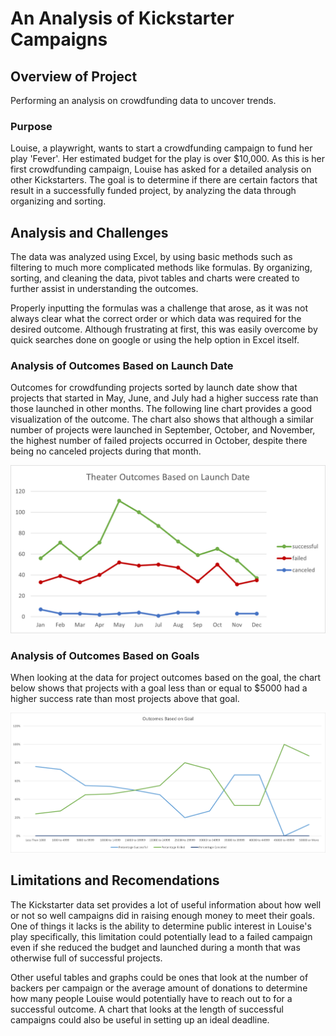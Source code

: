# An Analysis of Kickstarter Campaigns

## Overview of Project

Performing an analysis on crowdfunding data to uncover trends.

### Purpose

Louise, a playwright, wants to start a crowdfunding campaign to fund her play 'Fever'. Her estimated budget for the play is over $10,000. As this is her first crowdfunding campaign, Louise has asked for a detailed analysis on other Kickstarters. The goal is to determine if there are certain factors that result in a successfully funded project, by analyzing the data through organizing and sorting.

## Analysis and Challenges

The data was analyzed using Excel, by using basic methods such as filtering to much more complicated methods like formulas. By organizing, sorting, and cleaning the data, pivot tables and charts were created to further assist in understanding the outcomes.

Properly inputting the formulas was a challenge that arose, as it was not always clear what the correct order or which data was required for the desired outcome. Although frustrating at first, this was easily overcome by quick searches done on google or using the help option in Excel itself.

### Analysis of Outcomes Based on Launch Date

Outcomes for crowdfunding projects sorted by launch date show that projects that started in May, June, and July had a higher success rate than those launched in other months. The following line chart provides a good visualization of the outcome. The chart also shows that although a similar number of projects were launched in September, October, and November, the highest number of failed projects occurred in October, despite there being no canceled projects during that month.

![Launch Date Outcomes](https://github.com/psidhu42/kickstarter-analysis/blob/main/resources/Theater_Outcomes_vs_Launch.png)

### Analysis of Outcomes Based on Goals

When looking at the data for project outcomes based on the goal, the chart below shows that projects with a goal less than or equal to $5000 had a higher success rate than most projects above that goal.

![Outcomes vs Goals](https://github.com/psidhu42/kickstarter-analysis/blob/main/resources/Outcomes_vs_Goals.png)

## Limitations and Recomendations

The Kickstarter data set provides a lot of useful information about how well or not so well campaigns did in raising enough money to meet their goals. One of things it lacks is the ability to determine public interest in Louise's play specifically, this limitation could potentially lead to a failed campaign even if she reduced the budget and launched during a month that was otherwise full of successful projects.

Other useful tables and graphs could be ones that look at the number of backers per campaign or the average amount of donations to determine how many people Louise would potentially have to reach out to for a successful outcome. A chart that looks at the length of successful campaigns could also be useful in setting up an ideal deadline.
